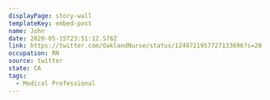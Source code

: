 ```yaml
---
displayPage: story-wall
templateKey: embed-post
name: John
date: 2020-05-15T23:51:12.576Z
link: https://twitter.com/OaklandNurse/status/1249721957727133696?s=20
occupation: RN
source: twitter
state: CA
tags:
  - Medical Professional
---
```

